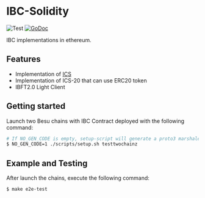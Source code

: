 # IBC-Solidity

![Test](https://github.com/datachainlab/ibc-solidity/workflows/Test/badge.svg)
[![GoDoc](https://godoc.org/github.com/datachainlab/ibc-solidity?status.svg)](https://pkg.go.dev/github.com/datachainlab/ibc-solidity?tab=doc)

IBC implementations in ethereum.

## Features

- Implementation of [ICS](https://github.com/cosmos/ics/tree/master/spec)
- Implementation of ICS-20 that can use ERC20 token
- IBFT2.0 Light Client

## Getting started

Launch two Besu chains with IBC Contract deployed with the following command:

```sh
# If NO_GEN_CODE is empty, setup-script will generate a proto3 marshaler in solidity
$ NO_GEN_CODE=1 ./scripts/setup.sh testtwochainz
```

## Example and Testing

After launch the chains, execute the following command:

```
$ make e2e-test
```
